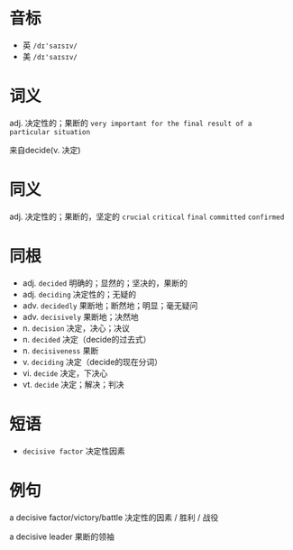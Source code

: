 # 音标

- 英 `/dɪ'saɪsɪv/`
- 美 `/dɪ'saɪsɪv/`

# 词义

adj. 决定性的；果断的
`very important for the final result of a particular situation`



来自decide(v. 决定)

# 同义

adj. 决定性的；果断的，坚定的
`crucial` `critical` `final` `committed` `confirmed`

# 同根

- adj. `decided` 明确的；显然的；坚决的，果断的
- adj. `deciding` 决定性的；无疑的
- adv. `decidedly` 果断地；断然地；明显；毫无疑问
- adv. `decisively` 果断地；决然地
- n. `decision` 决定，决心；决议
- n. `decided` 决定（decide的过去式）
- n. `decisiveness` 果断
- v. `deciding` 决定（decide的现在分词）
- vi. `decide` 决定，下决心
- vt. `decide` 决定；解决；判决

# 短语

- `decisive factor` 决定性因素

# 例句

a decisive factor/victory/battle
决定性的因素 / 胜利 / 战役

a decisive leader
果断的领袖


